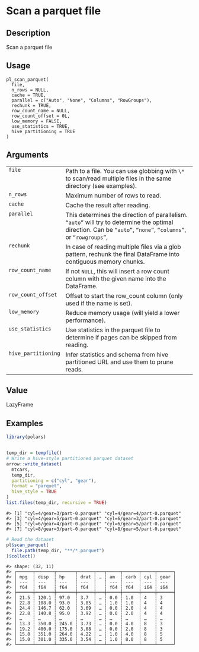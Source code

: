 
# Scan a parquet file

## Description

Scan a parquet file

## Usage

<pre><code class='language-R'>pl_scan_parquet(
  file,
  n_rows = NULL,
  cache = TRUE,
  parallel = c("Auto", "None", "Columns", "RowGroups"),
  rechunk = TRUE,
  row_count_name = NULL,
  row_count_offset = 0L,
  low_memory = FALSE,
  use_statistics = TRUE,
  hive_partitioning = TRUE
)
</code></pre>

## Arguments

<table>
<tr>
<td style="white-space: nowrap; font-family: monospace; vertical-align: top">
<code id="scan_parquet_:_file">file</code>
</td>
<td>
Path to a file. You can use globbing with <code>\*</code> to scan/read
multiple files in the same directory (see examples).
</td>
</tr>
<tr>
<td style="white-space: nowrap; font-family: monospace; vertical-align: top">
<code id="scan_parquet_:_n_rows">n_rows</code>
</td>
<td>
Maximum number of rows to read.
</td>
</tr>
<tr>
<td style="white-space: nowrap; font-family: monospace; vertical-align: top">
<code id="scan_parquet_:_cache">cache</code>
</td>
<td>
Cache the result after reading.
</td>
</tr>
<tr>
<td style="white-space: nowrap; font-family: monospace; vertical-align: top">
<code id="scan_parquet_:_parallel">parallel</code>
</td>
<td>
This determines the direction of parallelism. <code>“auto”</code> will
try to determine the optimal direction. Can be <code>“auto”</code>,
<code>“none”</code>, <code>“columns”</code>, or
<code>“rowgroups”</code>,
</td>
</tr>
<tr>
<td style="white-space: nowrap; font-family: monospace; vertical-align: top">
<code id="scan_parquet_:_rechunk">rechunk</code>
</td>
<td>
In case of reading multiple files via a glob pattern, rechunk the final
DataFrame into contiguous memory chunks.
</td>
</tr>
<tr>
<td style="white-space: nowrap; font-family: monospace; vertical-align: top">
<code id="scan_parquet_:_row_count_name">row_count_name</code>
</td>
<td>
If not <code>NULL</code>, this will insert a row count column with the
given name into the DataFrame.
</td>
</tr>
<tr>
<td style="white-space: nowrap; font-family: monospace; vertical-align: top">
<code id="scan_parquet_:_row_count_offset">row_count_offset</code>
</td>
<td>
Offset to start the row_count column (only used if the name is set).
</td>
</tr>
<tr>
<td style="white-space: nowrap; font-family: monospace; vertical-align: top">
<code id="scan_parquet_:_low_memory">low_memory</code>
</td>
<td>
Reduce memory usage (will yield a lower performance).
</td>
</tr>
<tr>
<td style="white-space: nowrap; font-family: monospace; vertical-align: top">
<code id="scan_parquet_:_use_statistics">use_statistics</code>
</td>
<td>
Use statistics in the parquet file to determine if pages can be skipped
from reading.
</td>
</tr>
<tr>
<td style="white-space: nowrap; font-family: monospace; vertical-align: top">
<code id="scan_parquet_:_hive_partitioning">hive_partitioning</code>
</td>
<td>
Infer statistics and schema from hive partitioned URL and use them to
prune reads.
</td>
</tr>
</table>

## Value

LazyFrame

## Examples

``` r
library(polars)


temp_dir = tempfile()
# Write a hive-style partitioned parquet dataset
arrow::write_dataset(
  mtcars,
  temp_dir,
  partitioning = c("cyl", "gear"),
  format = "parquet",
  hive_style = TRUE
)
list.files(temp_dir, recursive = TRUE)
```

    #> [1] "cyl=4/gear=3/part-0.parquet" "cyl=4/gear=4/part-0.parquet"
    #> [3] "cyl=4/gear=5/part-0.parquet" "cyl=6/gear=3/part-0.parquet"
    #> [5] "cyl=6/gear=4/part-0.parquet" "cyl=6/gear=5/part-0.parquet"
    #> [7] "cyl=8/gear=3/part-0.parquet" "cyl=8/gear=5/part-0.parquet"

``` r
# Read the dataset
pl$scan_parquet(
  file.path(temp_dir, "**/*.parquet")
)$collect()
```

    #> shape: (32, 11)
    #> ┌──────┬───────┬───────┬──────┬───┬─────┬──────┬─────┬──────┐
    #> │ mpg  ┆ disp  ┆ hp    ┆ drat ┆ … ┆ am  ┆ carb ┆ cyl ┆ gear │
    #> │ ---  ┆ ---   ┆ ---   ┆ ---  ┆   ┆ --- ┆ ---  ┆ --- ┆ ---  │
    #> │ f64  ┆ f64   ┆ f64   ┆ f64  ┆   ┆ f64 ┆ f64  ┆ i64 ┆ i64  │
    #> ╞══════╪═══════╪═══════╪══════╪═══╪═════╪══════╪═════╪══════╡
    #> │ 21.5 ┆ 120.1 ┆ 97.0  ┆ 3.7  ┆ … ┆ 0.0 ┆ 1.0  ┆ 4   ┆ 3    │
    #> │ 22.8 ┆ 108.0 ┆ 93.0  ┆ 3.85 ┆ … ┆ 1.0 ┆ 1.0  ┆ 4   ┆ 4    │
    #> │ 24.4 ┆ 146.7 ┆ 62.0  ┆ 3.69 ┆ … ┆ 0.0 ┆ 2.0  ┆ 4   ┆ 4    │
    #> │ 22.8 ┆ 140.8 ┆ 95.0  ┆ 3.92 ┆ … ┆ 0.0 ┆ 2.0  ┆ 4   ┆ 4    │
    #> │ …    ┆ …     ┆ …     ┆ …    ┆ … ┆ …   ┆ …    ┆ …   ┆ …    │
    #> │ 13.3 ┆ 350.0 ┆ 245.0 ┆ 3.73 ┆ … ┆ 0.0 ┆ 4.0  ┆ 8   ┆ 3    │
    #> │ 19.2 ┆ 400.0 ┆ 175.0 ┆ 3.08 ┆ … ┆ 0.0 ┆ 2.0  ┆ 8   ┆ 3    │
    #> │ 15.8 ┆ 351.0 ┆ 264.0 ┆ 4.22 ┆ … ┆ 1.0 ┆ 4.0  ┆ 8   ┆ 5    │
    #> │ 15.0 ┆ 301.0 ┆ 335.0 ┆ 3.54 ┆ … ┆ 1.0 ┆ 8.0  ┆ 8   ┆ 5    │
    #> └──────┴───────┴───────┴──────┴───┴─────┴──────┴─────┴──────┘
